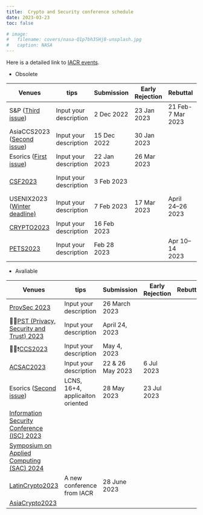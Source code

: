 ```yaml
---
title:  Crypto and Security conference schedule
date: 2023-03-23
toc: false

# image:
#   filename: covers/nasa-Q1p7bh3SHj8-unsplash.jpg
#   caption: NASA
---
```



Here is a detailed link to [IACR events](https://iacr.org/events/).

- Obsolete

|Venues |tips| Submission|  Early Rejection |Rebuttal  |Final Notification| Camera Ready|
|----------|------|-------------|------|------|------|------|
| S&P ([Third issue](https://sp2023.ieee-security.org/cfpapers.html)) | Input your description | 2 Dec 2022 | 23 Jan 2023 |21 Feb-7 Mar 2023|10 Mar 2023 |7 Apr 2023|
| AsiaCCS2023 ([Second issue](https://asiaccs2023.org/)) | Input your description |15 Dec 2022 | 30 Jan 2023 | |22 Mar 2023 |4 Apr 2023|
| Esorics ([First issue](https://www.esorics2023.org/call/papers/)) | Input your description | 22 Jan 2023 | 26 Mar 2023 | |2 Apr 2023 | 20 Aug 2023|
| [CSF2023](https://www.ieee-security.org/TC/CSF2023/cfp.html)| Input your description |3 Feb 2023  |  | |7 Apr 2023 |15 June 2023 |
| USENIX2023 ([Winter deadline)](https://www.usenix.org/conference/usenixsecurity23/call-for-papers) | Input your description | 7 Feb 2023 | 17 Mar 2023 | April 24–26 2023|8 May 2023 | 13 Jun 2023|
| [CRYPTO2023](https://crypto.iacr.org/2023/)  |Input your description |16 Feb 2023 | | |5 May 2023 | |
| [PETS2023](https://petsymposium.org/cfp23.php)| Input your description |Feb 28 2023  |  |Apr 10–14 2023 |1 May 2023 |15 June 2023 |


- Avaliable

|Venues |tips| Submission|  Early Rejection |Rebuttal  |Final Notification| Camera Ready|
|----------|----------|---------|------|------|------|------|
| [ProvSec 2023](https://provsec2023.github.io/ProvSec2023/)| Input your description |26 March 2023|  | |30 Apr 2023 |10 May 2023 |
| 👨‍💻[PST (Privacy, Security and Trust) 2023](https://pstnet.ca/)|Input your description |April 24, 2023|  | |June 9, 2023 |July 1, 2023 |
| 👨‍💻❗️[CCS2023](https://www.sigsac.org/ccs/CCS2023/) | Input your description | May 4, 2023 |  | | | |
| [ACSAC2023](https://www.acsac.org/2023/submissions/papers/) | Input your description | 22 & 26 May 2023 | 6 Jul 2023 | |2-7 Aug 2023 | 16 Aug 2023|
| Esorics ([Second issue](https://www.esorics2023.org/call/papers/)) | LCNS, 16+4, applicaiton oriented | 28 May 2023 | 23 Jul 2023 | |30 Jul 2023 | 20 Aug 2023|
| [Information Security Conference (ISC) 2023](https://provsec2023.github.io/ProvSec2023/)| | |  | | | |
| [Symposium on Applied Computing (SAC) 2024](https://provsec2023.github.io/ProvSec2023/)| | |  | | | |
| [LatinCrypto2023](https://www.espe.edu.ec/latincrypt/)  |A new conference from IACR |28 June 2023  |  | |15 Jul 2023 | August 17, 2023|
| [AsiaCrypto2023](https://asiacrypt.iacr.org)  | |  |  | | | |
